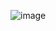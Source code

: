 ![image](https://github.com/eayandacian/Resume/assets/118970350/5d68cbd7-611b-4d17-826e-dc2ebdf6158c)
